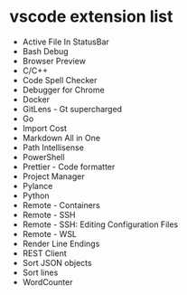 # vscode extension list

- Active File In StatusBar
- Bash Debug
- Browser Preview
- C/C++
- Code Spell Checker
- Debugger for Chrome
- Docker
- GitLens - Gt supercharged
- Go
- Import Cost
- Markdown All in One
- Path Intellisense
- PowerShell
- Prettier - Code formatter
- Project Manager
- Pylance
- Python
- Remote - Containers
- Remote - SSH
- Remote - SSH: Editing Configuration Files
- Remote - WSL
- Render Line Endings
- REST Client
- Sort JSON objects
- Sort lines
- WordCounter
